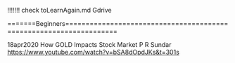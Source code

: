 

!!!!!!! check   toLearnAgain.md Gdrive    


=======Beginners===================================================================     

18apr2020 How GOLD Impacts Stock Market  P R Sundar    https://www.youtube.com/watch?v=bSA8dOpdJKs&t=301s      
